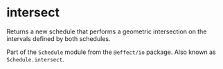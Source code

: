 # intersect

Returns a new schedule that performs a geometric intersection on the
intervals defined by both schedules.

Part of the `Schedule` module from the `@effect/io` package. Also known as `Schedule.intersect`.
